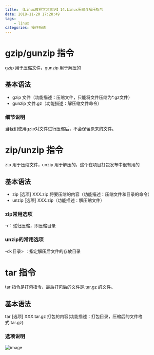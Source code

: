 ```yaml
---
title: 【Linux教程学习笔记】14.Linux压缩与解压指令
date: 2018-11-20 17:28:49
tags: 
	- linux
categories: 操作系统
---
```

# gzip/gunzip 指令
gzip 用于压缩文件，gunzip 用于解压的
## 基本语法
- gzip 文件（功能描述：压缩文件，只能将文件压缩为*.gz文件）
- gunzip 文件.gz（功能描述：解压缩文件命令）
### 细节说明
当我们使用gzip对文件进行压缩后，不会保留原来的文件。
# zip/unzip 指令
zip 用于压缩文件，unzip 用于解压的，这个在项目打包发布中很有用的
## 基本语法
- zip [选项] XXX.zip 将要压缩的内容（功能描述：压缩文件和目录的命令）
- unzip [选项] XXX.zip（功能描述：解压缩文件）
### zip常用选项
-r：递归压缩，即压缩目录
### unzip的常用选项
-d<目录> ：指定解压后文件的存放目录
# tar 指令
tar 指令是打包指令，最后打包后的文件是.tar.gz 的文件。
## 基本语法
tar [选项] XXX.tar.gz 打包的内容(功能描述：打包目录，压缩后的文件格式.tar.gz)
### 选项说明
![image](http://image.damienzhong.com/tar%E9%80%89%E9%A1%B9%E8%AF%B4%E6%98%8E.png)
